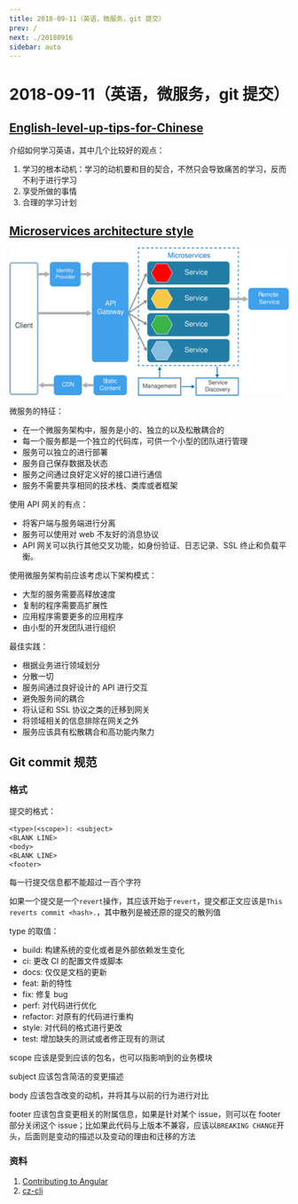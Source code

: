 ```yaml
---
title: 2018-09-11（英语，微服务，git 提交）
prev: /
next: ./20180916
sidebar: auto
---
```


# 2018-09-11（英语，微服务，git 提交）

## [English-level-up-tips-for-Chinese](https://github.com/byoungd/English-level-up-tips-for-Chinese)

介绍如何学习英语，其中几个比较好的观点：

1. 学习的根本动机：学习的动机要和目的契合，不然只会导致痛苦的学习，反而不利于进行学习
2. 享受所做的事情
3. 合理的学习计划

## [Microservices architecture style](https://docs.microsoft.com/en-us/azure/architecture/guide/architecture-styles/microservices)

![微服务逻辑](./imgs/microservices-logical.svg)

微服务的特征：

* 在一个微服务架构中，服务是小的、独立的以及松散耦合的
* 每一个服务都是一个独立的代码库，可供一个小型的团队进行管理
* 服务可以独立的进行部署
* 服务自己保存数据及状态
* 服务之间通过良好定义好的接口进行通信
* 服务不需要共享相同的技术栈、类库或者框架

使用 API 网关的有点：

* 将客户端与服务端进行分离
* 服务可以使用对 web 不友好的消息协议
* API 网关可以执行其他交叉功能，如身份验证、日志记录、SSL 终止和负载平衡。

使用微服务架构前应该考虑以下架构模式：

* 大型的服务需要高释放速度
* 复制的程序需要高扩展性
* 应用程序需要更多的应用程序
* 由小型的开发团队进行组织

最佳实践：

* 根据业务进行领域划分
* 分散一切
* 服务间通过良好设计的 API 进行交互
* 避免服务间的耦合
* 将认证和 SSL 协议之类的迁移到网关
* 将领域相关的信息排除在网关之外
* 服务应该具有松散耦合和高功能内聚力

## Git commit 规范

### 格式

提交的格式：

```
<type>(<scope>): <subject>
<BLANK LINE>
<body>
<BLANK LINE>
<footer>
```

每一行提交信息都不能超过一百个字符

如果一个提交是一个`revert`操作，其应该开始于`revert`，提交都正文应该是`This reverts commit <hash>.`，其中散列是被还原的提交的散列值

type 的取值：

* build: 构建系统的变化或者是外部依赖发生变化
* ci: 更改 CI 的配置文件或脚本
* docs: 仅仅是文档的更新
* feat: 新的特性
* fix: 修复 bug
* perf: 对代码进行优化
* refactor: 对原有的代码进行重构
* style: 对代码的格式进行更改
* test: 增加缺失的测试或者修正现有的测试

scope 应该是受到应该的包名，也可以指影响到的业务模块

subject 应该包含简洁的变更描述

body 应该包含改变的动机，并将其与以前的行为进行对比

footer 应该包含变更相关的附属信息，如果是针对某个 issue，则可以在 footer 部分关闭这个 issue；比如果此代码与上版本不兼容，应该以`BREAKING CHANGE`开头，后面则是变动的描述以及变动的理由和迁移的方法

### 资料

1. [Contributing to Angular](https://github.com/angular/angular/blob/master/CONTRIBUTING.md)
2. [cz-cli](https://github.com/commitizen/cz-cli)
